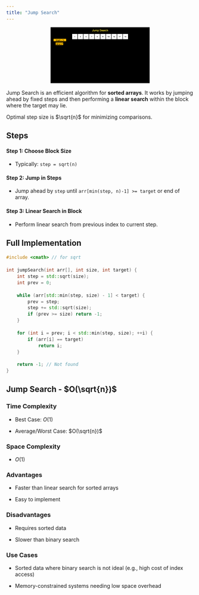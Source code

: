 ```yaml
---
title: "Jump Search"
---
```


<div style="text-align: center;">
  <img src="/images/cpp/02-Algorithms/jump-search.gif" height="150">
</div>

Jump Search is an efficient algorithm for **sorted arrays**. It works by jumping ahead by fixed steps and then performing a **linear search** within the block where the target may lie.

Optimal step size is $\sqrt{n}$ for minimizing comparisons.

## Steps

#### Step 1: Choose Block Size

- Typically: `step = sqrt(n)`

#### Step 2: Jump in Steps

- Jump ahead by `step` until `arr[min(step, n)-1] >= target` or end of array.

#### Step 3: Linear Search in Block

- Perform linear search from previous index to current step.

## Full Implementation

```c++
#include <cmath> // for sqrt

int jumpSearch(int arr[], int size, int target) {
    int step = std::sqrt(size);
    int prev = 0;

    while (arr[std::min(step, size) - 1] < target) {
        prev = step;
        step += std::sqrt(size);
        if (prev >= size) return -1;
    }

    for (int i = prev; i < std::min(step, size); ++i) {
        if (arr[i] == target)
            return i;
    }

    return -1; // Not found
}
```

## Jump Search - $O(\sqrt{n})$

### Time Complexity

* Best Case: $O(1)$
- Average/Worst Case: $O(\sqrt{n})$

### Space Complexity

* $O(1)$
  
### Advantages

* Faster than linear search for sorted arrays
- Easy to implement

### Disadvantages

* Requires sorted data
- Slower than binary search

### Use Cases

* Sorted data where binary search is not ideal (e.g., high cost of index access)
- Memory-constrained systems needing low space overhead
